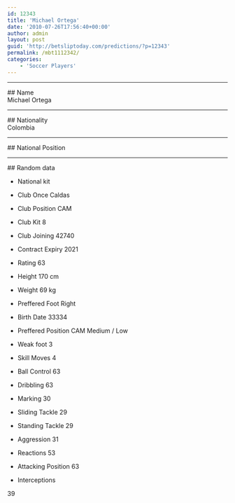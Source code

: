 ```yaml
---
id: 12343
title: 'Michael Ortega'
date: '2010-07-26T17:56:40+00:00'
author: admin
layout: post
guid: 'http://betsliptoday.com/predictions/?p=12343'
permalink: /mbt1112342/
categories:
    - 'Soccer Players'
---
```


- - - - - -

\## Name  
 Michael Ortega

- - - - - -

\## Nationality  
 Colombia

- - - - - -

\## National Position

- - - - - -

\## Random data

- National kit
- Club
 Once Caldas

- Club Position
 CAM

- Club Kit
 8

- Club Joining
 42740

- Contract Expiry
 2021

- Rating
 63

- Height
 170 cm

- Weight
 69 kg

- Preffered Foot
 Right

- Birth Date
 33334

- Preffered Position
 CAM Medium / Low

- Weak foot
 3

- Skill Moves
 4

- Ball Control
 63

- Dribbling
 63

- Marking
 30

- Sliding Tackle
 29

- Standing Tackle
 29

- Aggression
 31

- Reactions
 53

- Attacking Position
 63

- Interceptions

 39